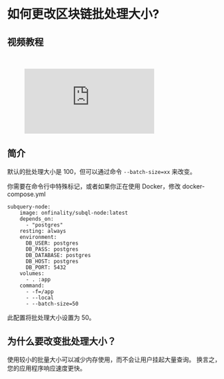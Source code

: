 # 如何更改区块链批处理大小?

## 视频教程

<br/>
<figure class="video_container">
  <iframe src="https://www.youtube.com/embed/LO_Gea_IN_s" frameborder="0" allowfullscreen="true"></iframe>
</figure>

## 简介

默认的批处理大小是 100，但可以通过命令 `--batch-size=xx` 来改变。

你需要在命令行中特殊标记，或者如果你正在使用 Docker，修改 docker-compose.yml

```shell
subquery-node:
    image: onfinality/subql-node:latest
    depends_on:
      - "postgres"
    resting: always
    environment:
      DB_USER: postgres
      DB_PASS: postgres
      DB_DATABASE: postgres
      DB_HOST: postgres
      DB_PORT: 5432
    volumes:
      - . :app
    command:
      - -f=/app
      - --local
      - --batch-size=50

```

此配置将批处理大小设置为 50。

## 为什么要改变批处理大小？

使用较小的批量大小可以减少内存使用，而不会让用户挂起大量查询。 换言之，您的应用程序响应速度更快。
